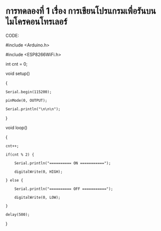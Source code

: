 # การทดลองที่ 1 เรื่อง การเขียนโปรแกรมเพื่อรันบนไมโครคอนโทรเลอร์

CODE:

#include <Arduino.h>

#include <ESP8266WiFi.h>

int cnt = 0;

void setup()

{

	Serial.begin(115200);
	
	pinMode(0, OUTPUT);
	
	Serial.println("\n\n\n");
	
}

void loop()

{

	cnt++;
	
	if(cnt % 2) {
	
		Serial.println("========== ON ===========");
		
		digitalWrite(0, HIGH);
		
	} else {
	
		Serial.println("========== OFF ===========");
		
		digitalWrite(0, LOW);
		
	}
	
	delay(500);
	
}
